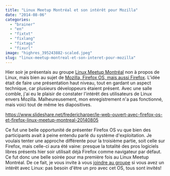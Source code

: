```yaml
---
title: "Linux Meetup Montréal et son intérêt pour Mozilla"
date: "2014-08-06"
categories: 
  - "brainer"
  - "en"
  - "fixtxt"
  - "fixlang"
  - "fixtags"
  - "fixurl"
image: "highres_395243882-scaled.jpeg"
slug: "linux-meetup-montreal-et-son-interet-pour-mozilla"
---
```


Hier soir je présentais au groupe [Linux Meetup Montréal](https://www.meetup.com/Linux-Montreal/ "Linux Meetup Montréal") non à propos de Linux, mais bien au sujet de [Mozilla, Firefox OS, mais aussi Firefox](http://fred.dev/le-web-ouvert-avec-firefox-os-et-firefox-a-linux-montreal/ "Le web ouvert avec Firefox OS et Firefox à Linux Montréal"). L'idée était de faire une présentation haut niveau, tout en gardant un aspect technique, car plusieurs développeurs étaient présent. Avec une salle comble, j'ai eu le plaisir de constater l'intérêt des utilisateurs de Linux envers Mozilla. Malheureusement, mon enregistrement n'a pas fonctionné, mais voici tout de même les diapositives.

https://www.slideshare.net/fredericharper/le-web-ouvert-avec-firefox-os-et-firefox-linux-meetup-montreal-20140805

Ce fut une belle opportunité de présenter Firefox OS vu que bien des participants avait à peine entendu parlé du système d'exploitation. Je voulais tenter une approche différente pour la troisième partie, soit celle sur Firefox, mais celle-ci aura été vaine: presque la totalité des pros logiciels libres présents hier soir utilisait déjà Firefox comme navigateur par défaut. Ce fut donc une belle soirée pour ma première fois au Linux Meetup Montréal. De ce fait, je vous invite à vous [joindre au groupe](https://www.meetup.com/Linux-Montreal/ "Site Web de Linux Meetup Montréal") si vous avez un intérêt avec Linux: pas besoin d'être un pro avec cet OS, tous sont invités!
